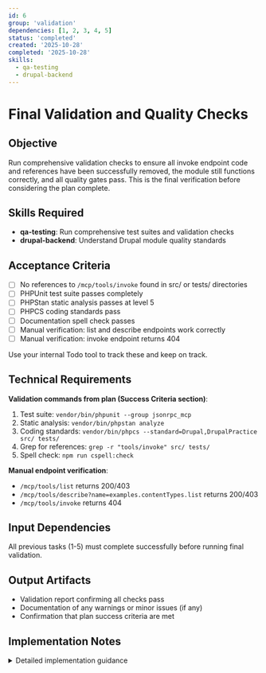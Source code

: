 ```yaml
---
id: 6
group: 'validation'
dependencies: [1, 2, 3, 4, 5]
status: 'completed'
created: '2025-10-28'
completed: '2025-10-28'
skills:
  - qa-testing
  - drupal-backend
---
```


# Final Validation and Quality Checks

## Objective

Run comprehensive validation checks to ensure all invoke endpoint code and references have been successfully removed, the module still functions correctly, and all quality gates pass. This is the final verification before considering the plan complete.

## Skills Required

- **qa-testing**: Run comprehensive test suites and validation checks
- **drupal-backend**: Understand Drupal module quality standards

## Acceptance Criteria

- [ ] No references to `/mcp/tools/invoke` found in src/ or tests/ directories
- [ ] PHPUnit test suite passes completely
- [ ] PHPStan static analysis passes at level 5
- [ ] PHPCS coding standards pass
- [ ] Documentation spell check passes
- [ ] Manual verification: list and describe endpoints work correctly
- [ ] Manual verification: invoke endpoint returns 404

Use your internal Todo tool to track these and keep on track.

## Technical Requirements

**Validation commands from plan (Success Criteria section)**:

1. Test suite: `vendor/bin/phpunit --group jsonrpc_mcp`
2. Static analysis: `vendor/bin/phpstan analyze`
3. Coding standards: `vendor/bin/phpcs --standard=Drupal,DrupalPractice src/ tests/`
4. Grep for references: `grep -r "tools/invoke" src/ tests/`
5. Spell check: `npm run cspell:check`

**Manual endpoint verification**:

- `/mcp/tools/list` returns 200/403
- `/mcp/tools/describe?name=examples.contentTypes.list` returns 200/403
- `/mcp/tools/invoke` returns 404

## Input Dependencies

All previous tasks (1-5) must complete successfully before running final validation.

## Output Artifacts

- Validation report confirming all checks pass
- Documentation of any warnings or minor issues (if any)
- Confirmation that plan success criteria are met

## Implementation Notes

<details>
<summary>Detailed implementation guidance</summary>

### Step 1: Search for remaining references

Search for any remaining references to the invoke endpoint:

```bash
# Search in source and test files
grep -rn "tools/invoke" src/ tests/ --include="*.php"

# Search in documentation (should find AGENTS.md and README.md updates)
grep -rn "tools/invoke" *.md --exclude-dir=.ai

# Search for the route name
grep -rn "tools_invoke" . --include="*.yml" --include="*.php"

# Search for the method name
grep -rn "public function invoke" src/
```

Expected results:

- No matches in src/ or tests/
- Only historical references in .ai/task-manager/archive/
- Documentation should show JSON-RPC endpoint instead

### Step 2: Run PHPUnit test suite

```bash
vendor/bin/phpunit --group jsonrpc_mcp
```

Expected result: All tests pass, no failures or errors.

**What to check**:

- Number of tests should be 4 fewer than before (invoke tests removed)
- List endpoint tests still pass
- Describe endpoint tests still pass
- Permission tests still pass

### Step 3: Run PHPStan static analysis

```bash
vendor/bin/phpstan analyze
```

Expected result: No errors at level 5.

**Common issues to watch for**:

- Unused imports in McpToolsController
- Undefined methods or classes
- Type inconsistencies

### Step 4: Run coding standards check

```bash
vendor/bin/phpcs --standard=Drupal,DrupalPractice src/ tests/
```

Expected result: No violations.

**Common issues to watch for**:

- Missing docblocks
- Incorrect indentation
- Line length violations in updated docstrings

### Step 5: Run spell check

```bash
npm run cspell:check
```

Expected result: No spelling errors.

**What to check**:

- New documentation content is spell-checked
- Technical terms like "jsonrpc" may need to be added to dictionary

### Step 6: Manual endpoint verification

Rebuild cache first:

```bash
vendor/bin/drush cache:rebuild
```

Test invoke endpoint returns 404:

```bash
curl -I https://drupal-contrib.ddev.site/mcp/tools/invoke
```

Expected: `404 Not Found`

Test list endpoint still works:

```bash
curl -I https://drupal-contrib.ddev.site/mcp/tools/list
```

Expected: `200 OK` or `403 Forbidden` (if auth required)

Test describe endpoint still works:

```bash
curl -I "https://drupal-contrib.ddev.site/mcp/tools/describe?name=examples.contentTypes.list"
```

Expected: `200 OK` or `403 Forbidden` (if auth required)

### Step 7: Verify success criteria from plan

Check each criterion from plan (lines 189-203):

**Primary Success Criteria**:

1. ✓ `/mcp/tools/invoke` returns 404
2. ✓ No references in src/ or tests/ (verified by grep)
3. ✓ `invoke()` method doesn't exist (verified by grep)
4. ✓ Tests pass (verified by phpunit)
5. ✓ Documentation updated (verified by reading README.md)

**Quality Assurance Metrics**:

1. ✓ PHPUnit passes
2. ✓ PHPStan passes
3. ✓ PHPCS passes
4. ✓ No invoke references
5. ✓ Spell check passes

### Step 8: Document validation results

Create a summary of validation results:

```markdown
## Validation Results

### Code Quality

- PHPUnit: ✓ PASS (X tests, 0 failures)
- PHPStan: ✓ PASS (0 errors)
- PHPCS: ✓ PASS (0 violations)

### Reference Cleanup

- grep src/: ✓ No references found
- grep tests/: ✓ No references found

### Endpoint Verification

- /mcp/tools/invoke: ✓ 404 (removed)
- /mcp/tools/list: ✓ 200/403 (working)
- /mcp/tools/describe: ✓ 200/403 (working)

### Documentation

- Spell check: ✓ PASS
- JSON-RPC examples: ✓ Present
- Architecture updated: ✓ Complete
```

### Step 9: Report completion

If all checks pass, confirm that the plan is complete and ready for archival.

If any checks fail, document the failures and determine if they are:

- Blockers requiring fixes before plan completion
- Minor issues that can be addressed in follow-up
- False positives that can be ignored

</details>
